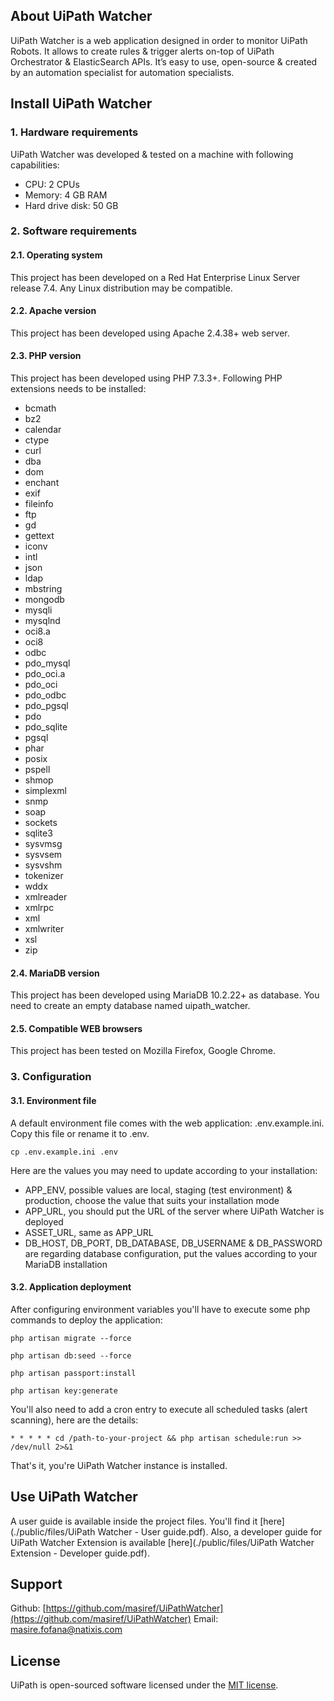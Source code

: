 ## About UiPath Watcher

UiPath Watcher is a web application designed in order to monitor UiPath Robots. It allows to create rules & trigger alerts on-top of UiPath Orchestrator & ElasticSearch APIs.
It’s easy to use, open-source & created by an automation specialist for automation specialists.

## Install UiPath Watcher

### 1. Hardware requirements
UiPath Watcher was developed & tested on a machine with following capabilities:
- CPU: 2 CPUs
- Memory: 4 GB RAM
- Hard drive disk: 50 GB

### 2. Software requirements
#### 2.1. Operating system
This project has been developed on a Red Hat Enterprise Linux Server release 7.4. Any Linux distribution may be compatible.

#### 2.2. Apache version
This project has been developed using Apache 2.4.38+ web server.

#### 2.3. PHP version
This project has been developed using PHP 7.3.3+.
Following PHP extensions needs to be installed:
- bcmath
- bz2
- calendar
- ctype
- curl
- dba
- dom
- enchant
- exif
- fileinfo
- ftp
- gd
- gettext
- iconv
- intl
- json
- ldap
- mbstring
- mongodb
- mysqli
- mysqlnd
- oci8.a
- oci8
- odbc
- pdo_mysql
- pdo_oci.a
- pdo_oci
- pdo_odbc
- pdo_pgsql
- pdo
- pdo_sqlite
- pgsql
- phar
- posix
- pspell
- shmop
- simplexml
- snmp
- soap
- sockets
- sqlite3
- sysvmsg
- sysvsem
- sysvshm
- tokenizer
- wddx
- xmlreader
- xmlrpc
- xml
- xmlwriter
- xsl
- zip

#### 2.4. MariaDB version
This project has been developed using MariaDB 10.2.22+ as database.
You need to create an empty database named uipath_watcher.

#### 2.5. Compatible WEB browsers
This project has been tested on Mozilla Firefox, Google Chrome.

### 3. Configuration
#### 3.1. Environment file
A default environment file comes with the web application: .env.example.ini. Copy this file or rename it to .env.

`cp .env.example.ini .env`

Here are the values you may need to update according to your installation:
- APP_ENV, possible values are local, staging (test environment) & production, choose the value that suits your installation mode
- APP_URL, you should put the URL of the server where UiPath Watcher is deployed
- ASSET_URL, same as APP_URL
- DB_HOST, DB_PORT, DB_DATABASE, DB_USERNAME & DB_PASSWORD are regarding database configuration, put the values according to your MariaDB installation

#### 3.2. Application deployment
After configuring environment variables you'll have to execute some php commands to deploy the application:

`php artisan migrate --force`

`php artisan db:seed --force`

`php artisan passport:install`

`php artisan key:generate`

You'll also need to add a cron entry to execute all scheduled tasks (alert scanning), here are the details:

`* * * * * cd /path-to-your-project && php artisan schedule:run >> /dev/null 2>&1`

That's it, you're UiPath Watcher instance is installed.

## Use UiPath Watcher

A user guide is available inside the project files. You'll find it [here](./public/files/UiPath Watcher - User guide.pdf).
Also, a developer guide for UiPath Watcher Extension is available [here](./public/files/UiPath Watcher Extension - Developer guide.pdf).

## Support
Github: [https://github.com/masiref/UiPathWatcher](https://github.com/masiref/UiPathWatcher)
Email: masire.fofana@natixis.com

## License

UiPath is open-sourced software licensed under the [MIT license](https://opensource.org/licenses/MIT).
